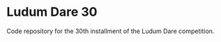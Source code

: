 Ludum Dare 30
=============

Code repository for the 30th installment of the Ludum Dare competition.
